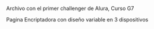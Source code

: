 Archivo con el primer challenger de Alura, Curso G7 

Pagina Encriptadora con diseño variable en 3 dispositivos




